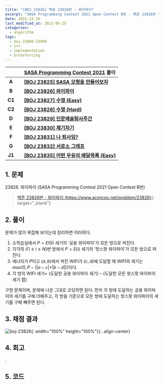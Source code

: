 ```yaml
---
title: "[BOJ 23826] 백준 23826번 - 와이파이"
excerpt: "SASA Programming Contest 2021 Open Contest B번 - 백준 23826번 와이파이 풀이"
date: 2021-12-16
last_modified_at: 2022-05-25
categories:
  - algorithm
tags:
  - boj-23000-23999
  - c++
  - implementation
  - bruteforcing
---
```


|||[SASA Programming Contest 2021](https://burningfalls.github.io/contest/sasa2021-baekjoon-contest) 풀이|
|:---:|:---:|:---|
|**A**||**[[BOJ 23825] SASA 모형을 만들어보자](https://burningfalls.github.io/algorithm/boj-23825/)**|
|**B**||**[[BOJ 23826] 와이파이](https://burningfalls.github.io/algorithm/boj-23826/)**|
|**C1**||**[[BOJ 23827] 수열 (Easy)](https://burningfalls.github.io/algorithm/boj-23827/)**|
|**C2**||**[[BOJ 23828] 수열 (Hard)](https://burningfalls.github.io/algorithm/boj-23828/)**|
|**D**||**[[BOJ 23829] 인문예술탐사주간](https://burningfalls.github.io/algorithm/boj-23829/)**|
|**E**||**[[BOJ 23830] 제기차기](https://burningfalls.github.io/algorithm/boj-23830/)**|
|**F**||**[[BOJ 23831] 나 퇴사임?](https://burningfalls.github.io/algorithm/boj-23831/)**|
|**G**||**[[BOJ 23832] 서로소 그래프](https://burningfalls.github.io/algorithm/boj-23832/)**|
|**J1**||**[[BOJ 23835] 어떤 우유의 배달목록 (Easy)](https://burningfalls.github.io/algorithm/boj-23835/)**|

## 1. 문제
$23826$. 와이파이 (SASA Programming Contest 2021 Open Contest B번)

> [백준 23826번 - 와이파이 (https://www.acmicpc.net/problem/23826)](https://www.acmicpc.net/problem/23826){: target="_blank"}

## 2. 풀이

문제가 많이 복잡해 보이는데 정리하면 이러하다.

1.	소학습실에서 $P=E(0)$ 세기의 ‘공용 와이파이’가 모든 방으로 퍼진다.
1.	각각의 $i(1\leq i\leq N)$번 방에서 $P=E(i)$ 세기의 ‘핫스팟 와이파이’가 모든 방으로 퍼진다.
1.	에너지가 $P$이고 $(a,b)$에서 켜진 WIFI가 $(c,d)$에 도달할 때 WIFI의 세기는 $max(0, P-( \vert a-c \vert + \vert b-d \vert ))$이다.
1.	각 방의 WIFI 세기= (도달한 공용 와이파이 세기) – (도달한 모든 핫스팟 와이파이 세기 합)

구현 문제이며, 문제에 나온 그대로 코딩하면 된다. 먼저 각 방에 도달하는 공용 와이파이의 세기를 구해 더해주고, 각 방을 기준으로 모든 방에 도달하는 핫스팟 와이파이의 세기를 구해 빼주면 된다. 

## 3. 채점 결과

![boj-23826](https://user-images.githubusercontent.com/30232837/160951845-a0523f10-c94c-43b6-902d-fab4ce2577dd.png "boj-23826"){: width="100%" height="100%"}{: .align-center}

## 4. 회고

.

## 5. 코드

<script src="https://gist.github.com/BurningFalls/79ba3ca7982c099c440610e27baa891c.js"></script>
